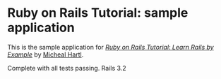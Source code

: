 # Ruby on Rails Tutorial: sample application

This is the sample application for 
[*Ruby on Rails Tutorial: Learn Rails by Example*](http://railstutorial.org/)
by [Micheal Hartl](http://michealhartl.com).


Complete with all tests passing. Rails 3.2